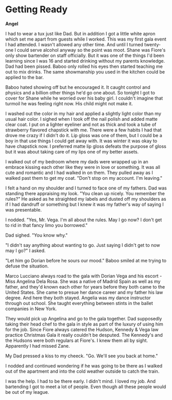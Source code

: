 # Getting Ready

**Angel**

I had to wear a tux just like Dad.  But in addition I got a little white apron which set me apart from guests while I worked.  This was my first gala event I had attended.  I wasn't allowed any other time.  And until I turned twenty-one I could serve alcohol anyway so the point was moot.  Shane was Fiore's only show bartender on staff officially.  But it was one of the things I'd been learning since I was 16 and started drinking without my parents knowledge.  Dad had been pissed.  Baboo only rolled his eyes then started teaching me out to mix drinks.  The same showmanship you used in the kitchen could be applied to the bar.

Baboo hated showing off but he encouraged it.  It caught control and physics and a billion other things he'd go one about.  So tonight I got to cover for Shane while he worried over his baby girl.  I couldn't imagine that turmoil he was feeling right now.  His child might not make it.

I washed out the color in my hair and applied a slightly light color than my usual hair color.  I sighed when I took off the nail polish and added matte clear coat.  I put on a lighter eyeliner and not as thick and took a tube of strawberry flavored chapstick with me.  There were a few habits I had that drove me crazy if I didn't do it.  Lip gloss was one of them, but I could be a boy in that use things I could get away with.  It was winter it was okay to have chapstick now. I preferred matte lip gloss defeats the purpose of gloss but it was about taking care of my lips one of my better assets.

I walked out of my bedroom where my dads were wrapped up in an embrace kissing each other like they were in love or something.  It was all cute and romantic and I had walked in on them.  They pulled away as I walked past them to get my coat.  "Don't stop on my account.  I'm leaving."

I felt a hand on my shoulder and I turned to face one of my fathers.  Dad was standing there appraising my look.  "You clean up nicely.  You remember the rules?"  He asked as he straighted my labels and dusted off my shoulders as if I had dandruff or something but I knew it was my father's way of saying I was presentable.

I nodded. "Yes, Mr. Vega.  I'm all about the rules.  May I go now?  I don't get to rid in that fancy limo you borrowed."

Dad sighed.  "You know why."

"I didn't say anything about wanting to go.  Just saying I didn't get to now may I go?"  I asked.

"Let him go Dorian before he sours our mood."  Baboo smiled at me trying to defuse the situation.

Marco Lucciano always road to the gala with Dorian Vega and his escort - Miss Angelina Dela Rosa.  She was a native of Madrid Spain as well as my father, and they'd known each other for years before they both came to the United States.  She came to presue her dance career and my father his law degree.  And here they both stayed.  Angelia was my dance instructor through out school.  She taught everything between stints in the ballet companies in New York.

They would pick up Angelina and go to the gala together.  Dad supposedly taking their head chef to the gala in style as part of the luxury of using him for the job.  Since Fiore always catered the Hudson, Kennedy & Vega law practice Christmas Gala it really couldn't be desputed.  The Kennedy's and the Hudsons were both regulars at Fiore's.  I knew them all by sight.  Apparently I had missed Zane.

My Dad pressed a kiss to my cheeck.  "Go.  We'll see you back at home."

I nodded and continued wondering if he was going to be there as I walked out of the apartment and into the cold weather outside to catch the train.

I was the help. I had to be there early.  I didn't mind.  I loved my job.  And bartending I got to meet a lot of people.  Even though all these people would be out of my league.
